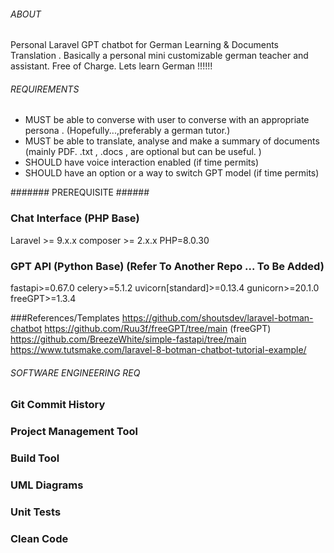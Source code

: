 
###### ABOUT ####### 
Personal Laravel GPT chatbot for German Learning & Documents Translation . Basically a personal mini customizable german teacher and assistant. Free of Charge.
Lets learn German !!!!!!

###### REQUIREMENTS ######

- MUST be able to converse with user to converse with an appropriate persona . (Hopefully...,preferably a german tutor.)
- MUST be able to translate, analyse and make a summary of documents (mainly PDF. .txt , .docs , are optional but can be useful. )
- SHOULD have voice interaction enabled (if time permits)
- SHOULD have an option or a way to switch GPT model (if time permits)

####### PREREQUISITE ######

### Chat Interface (PHP Base)
Laravel >= 9.x.x
composer >= 2.x.x
PHP=8.0.30

### GPT API (Python Base) (Refer To Another Repo ... To Be Added)
fastapi>=0.67.0
celery>=5.1.2
uvicorn[standard]>=0.13.4
gunicorn>=20.1.0
freeGPT>=1.3.4

###References/Templates
https://github.com/shoutsdev/laravel-botman-chatbot 
https://github.com/Ruu3f/freeGPT/tree/main (freeGPT)
https://github.com/BreezeWhite/simple-fastapi/tree/main
https://www.tutsmake.com/laravel-8-botman-chatbot-tutorial-example/

###### SOFTWARE ENGINEERING REQ ######

### Git Commit History ###

### Project Management Tool ###

### Build Tool ###

### UML Diagrams ###

### Unit Tests ###

### Clean Code ###



